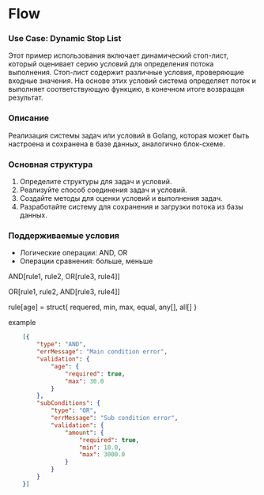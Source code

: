 # Flow

### Use Case: Dynamic Stop List

Этот пример использования включает динамический стоп-лист, который оценивает серию условий для определения потока выполнения. Стоп-лист содержит различные условия, проверяющие входные значения. На основе этих условий система определяет поток и выполняет соответствующую функцию, в конечном итоге возвращая результат.

### Описание

Реализация системы задач или условий в Golang, которая может быть настроена и сохранена в базе данных, аналогично блок-схеме.

### Основная структура

1. Определите структуры для задач и условий.
2. Реализуйте способ соединения задач и условий.
3. Создайте методы для оценки условий и выполнения задач.
4. Разработайте систему для сохранения и загрузки потока из базы данных.

### Поддерживаемые условия

- Логические операции: AND, OR
- Операции сравнения: больше, меньше


AND[rule1, rule2, OR[rule3, rule4]]

OR[rule1, rule2, AND[rule3, rule4]]

rule[age] = struct{
    requered,
    min,
    max,
    equal,
    any[],
    all[]
}


example 

```json
    [{
        "type": "AND",
        "errMessage": "Main condition error",
        "validation": {
            "age": {
                "required": true,
                "max": 30.0
            }
        },
        "subConditions": {
            "type": "OR",
            "errMessage": "Sub condition error",
            "validation": {
                "amount": {
                    "required": true,
                    "min": 10.0,
                    "max": 3000.0
                }
            }
        }
    }]
```